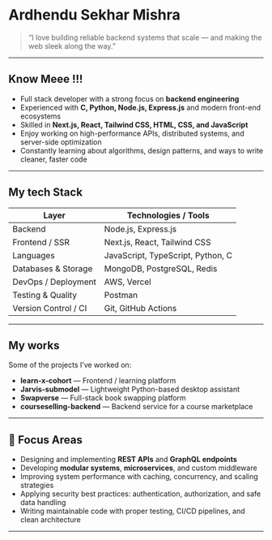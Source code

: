 # Ardhendu Sekhar Mishra

> “I love building reliable backend systems that scale — and making the web sleek along the way.”

---

## Know Meee !!! 

- Full stack developer with a strong focus on **backend engineering**  
- Experienced with **C, Python, Node.js, Express.js** and modern front-end ecosystems  
- Skilled in **Next.js, React, Tailwind CSS, HTML, CSS, and JavaScript**  
- Enjoy working on high-performance APIs, distributed systems, and server-side optimization  
- Constantly learning about algorithms, design patterns, and ways to write cleaner, faster code  

---

## My tech Stack

| Layer | Technologies / Tools |
|-------|-----------------------|
| Backend | Node.js, Express.js |
| Frontend / SSR | Next.js, React, Tailwind CSS |
| Languages | JavaScript, TypeScript, Python, C |
| Databases & Storage | MongoDB, PostgreSQL, Redis |
| DevOps / Deployment | AWS, Vercel |
| Testing & Quality | Postman |
| Version Control / CI | Git, GitHub Actions |

---

## My works 

Some of the projects I’ve worked on:

- **learn-x-cohort** — Frontend / learning platform  
- **Jarvis-submodel** — Lightweight Python-based desktop assistant  
- **Swapverse** — Full-stack book swapping platform  
- **courseselling-backend** — Backend service for a course marketplace  

---

## 🎯 Focus Areas  

- Designing and implementing **REST APIs** and **GraphQL endpoints**  
- Developing **modular systems**, **microservices**, and custom middleware  
- Improving system performance with caching, concurrency, and scaling strategies  
- Applying security best practices: authentication, authorization, and safe data handling  
- Writing maintainable code with proper testing, CI/CD pipelines, and clean architecture  

---
